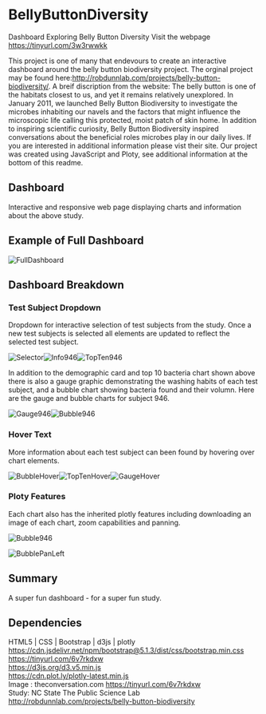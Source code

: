 # BellyButtonDiversity
Dashboard Exploring Belly Button Diversity
Visit the webpage https://tinyurl.com/3w3rwwkk


This project is one of many that endevours to create an interactive dashboard around the belly button biodiversity project. The orginal project may be found here:http://robdunnlab.com/projects/belly-button-biodiversity/. A breif discription from the website: The belly button is one of the habitats closest to us, and yet it remains relatively unexplored. In January 2011, we launched Belly Button Biodiversity to investigate the microbes inhabiting our navels and the factors that might influence the microscopic life calling this protected, moist patch of skin home. In addition to inspiring scientific curiosity, Belly Button Biodiversity inspired conversations about the beneficial roles microbes play in our daily lives. If you are interested in additional information please vist their site. Our project was created using JavaScript and Ploty, see additional information at the bottom of this readme. 

## Dashboard

Interactive and responsive web page displaying charts and information about the above study.

## Example of Full Dashboard
![FullDashboard](https://user-images.githubusercontent.com/98897041/174480551-fcbf77ac-8e34-4da5-8eba-153ccbf777e5.PNG)

## Dashboard Breakdown
### Test Subject Dropdown 

Dropdown for interactive selection of test subjects from the study. Once a new test subjects is selected all elements are updated to reflect the selected test subject. 
  
![Selector](https://user-images.githubusercontent.com/98897041/174480728-9ee1d763-2bbc-4be0-ad44-006bc6f11484.PNG)![Info946](https://user-images.githubusercontent.com/98897041/174480777-60a09c72-55f7-412b-aaac-57f8f20c8949.PNG)![TopTen946](https://user-images.githubusercontent.com/98897041/174480834-62265e62-e3f3-4378-918e-e0f1841cf621.PNG)

In addition to the demographic card and top 10 bacteria chart shown above there is also a gauge graphic demonstrating the washing habits of each test subject, and a bubble chart showing bacteria found and their volumn. Here are the gauge and bubble charts for subject 946. 

![Gauge946](https://user-images.githubusercontent.com/98897041/174481031-12be8162-6691-42e9-9e71-7a91ebcbf622.PNG)![Bubble946](https://user-images.githubusercontent.com/98897041/174481162-e58ad4b3-95c2-4012-a752-6ca973767638.PNG)

### Hover Text

More information about each test subject can been found by hovering over chart elements. 

![BubbleHover](https://user-images.githubusercontent.com/98897041/174481232-cd821dfc-c13b-42f6-b0af-7ac875ba529e.PNG)![TopTenHover](https://user-images.githubusercontent.com/98897041/174481237-a3c706d7-da0b-404a-97e7-9ccca88a910e.PNG)![GaugeHover](https://user-images.githubusercontent.com/98897041/174481242-067dff95-2258-4371-96c8-889cc7931ed5.PNG)

### Ploty Features 

Each chart also has the inherited plotly features including downloading an image of each chart, zoom capabilities and panning. 

![Bubble946](https://user-images.githubusercontent.com/98897041/174481690-ce32cc72-074a-48b8-835f-aad1857b03b0.PNG)  

![BubblePanLeft](https://user-images.githubusercontent.com/98897041/174481697-9d7d7cc8-dd96-412f-aef4-afcbe160c8a6.PNG)

## Summary
A super fun dashboard - for a super fun study. 

## Dependencies
HTML5 | CSS | Bootstrap | d3js | plotly  
https://cdn.jsdelivr.net/npm/bootstrap@5.1.3/dist/css/bootstrap.min.css  
https://tinyurl.com/6v7rkdxw  
https://d3js.org/d3.v5.min.js  
https://cdn.plot.ly/plotly-latest.min.js  
Image : theconversation.com https://tinyurl.com/6v7rkdxw  
Study: NC State The Public Science Lab http://robdunnlab.com/projects/belly-button-biodiversity
